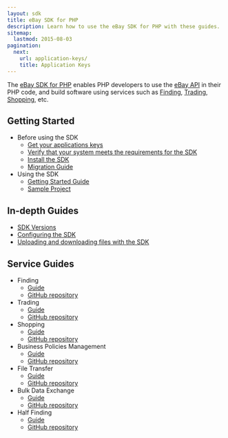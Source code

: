 ```yaml
---
layout: sdk
title: eBay SDK for PHP
description: Learn how to use the eBay SDK for PHP with these guides.
sitemap:
  lastmod: 2015-08-03
pagination:
  next:
    url: application-keys/
    title: Application Keys
---
```

The [eBay SDK for PHP](https://github.com/davidtsadler/ebay-sdk) enables PHP developers to use the [eBay API](https://go.developer.ebay.com/developers/ebay/documentation-tools) in their PHP code, and build software using services such as [Finding](http://developer.ebay.com/Devzone/finding/Concepts/FindingAPIGuide.html), [Trading](http://developer.ebay.com/Devzone/guides/ebayfeatures/index.html), [Shopping](http://developer.ebay.com/Devzone/shopping/docs/Concepts/ShoppingAPIGuide.html),  etc.

## Getting Started

  - Before using the SDK
    - [Get your applications keys](/sdk/guides/application-keys/)
    - [Verify that your system meets the requirements for the SDK](/sdk/guides/requirements/)
    - [Install the SDK](/sdk/guides/installation/)
    - [Migration Guide](/sdk/guides/migration/)
  - Using the SDK
    - [Getting Started Guide](/sdk/guides/getting-started/)
    - [Sample Project](/sdk/guides/sample-project/)

## <a id="in-depth-guides"></a>In-depth Guides

  - [SDK Versions](/sdk/guides/versions/)
  - [Configuring the SDK](/sdk/guides/configuring/)
  - [Uploading and downloading files with the SDK](/sdk/guides/uploading-and-downloading-files/)

## <a id="service-guides"></a>Service Guides

  - Finding
    - [Guide](/sdk/guides/finding/)
    - [GitHub repository](https://github.com/davidtsadler/ebay-sdk-finding)
  - Trading
    - [Guide](/sdk/guides/trading/)
    - [GitHub repository](https://github.com/davidtsadler/ebay-sdk-trading)
  - Shopping
    - [Guide](/sdk/guides/shopping/)
    - [GitHub repository](https://github.com/davidtsadler/ebay-sdk-shopping)
  - Business Policies Management
    - [Guide](/sdk/guides/business-policies-management/)
    - [GitHub repository](https://github.com/davidtsadler/ebay-sdk-business-policies-management)
  - File Transfer
    - [Guide](/sdk/guides/file-transfer/)
    - [GitHub repository](https://github.com/davidtsadler/ebay-sdk-file-transfer)
  - Bulk Data Exchange
    - [Guide](/sdk/guides/bulk-data-exchange/)
    - [GitHub repository](https://github.com/davidtsadler/ebay-sdk-bulk-data-exchange)
  - Half Finding
    - [Guide](/sdk/guides/half-finding/)
    - [GitHub repository](https://github.com/davidtsadler/ebay-sdk-half-finding)
